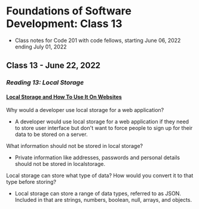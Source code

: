 # Foundations of Software Development: Class 13

* Class notes for Code 201 with code fellows, starting June 06, 2022 ending July 01, 2022

## Class 13 - June 22, 2022

### *Reading 13: Local Storage*

#### [Local Storage and How To Use It On Websites](https://www.smashingmagazine.com/2010/10/local-storage-and-how-to-use-it/)


Why would a developer use local storage for a web application?

- A developer would use local storage for a web application if they need to store user interface but don't want to force people to sign up for their data to be stored on a server.

What information should not be stored in local storage?

- Private information like addresses, passwords and personal details should not be stored in localstorage.

Local storage can store what type of data? How would you convert it to that type before storing?

- Local storage can store a range of data types, referred to as JSON. Included in that are strings, numbers, boolean, null, arrays, and objects.


